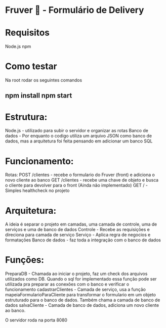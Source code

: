 # Fruver 🥑 - Formulário de Delivery 


# Requisitos
Node.js
npm

# Como testar
Na root rodar os seguintes comandos

npm install
npm start
----------------------------

# Estrutura:
 Node.js - utilizado para subir o servidor e organizar as rotas
 Banco de dados - Por enquanto o codigo utiliza um arquivo JSON como banco de dados, mas a arquitetura foi feita pensando em adicionar um banco SQL
# Funcionamento:
 Rotas:
    POST /clientes - recebe o formulario do Fruver (front) e adiciona o novo cliente ao banco
    GET /clientes - recebe uma chave de objeto e busca o cliente para devolver para o front (Ainda não implementado)
    GET / - Simples healthcheck no projeto
# Arquitetura:
   A ideia é separar o projeto em camadas, uma camada de controle, uma de serviços e uma de banco de dados
      Controle - Recebe as requisições e direciona para camada de serviço
      Serviço - Aplica regra de negocios e formatações
      Banco de dados - faz toda a integração com o banco de dados
# Funções:

   PreparaDB - Chamada ao iniciar o projeto, faz um check dos arquivos utilizados como DB. Quando o sql for implementado essa função pode ser utilizada pra preparar as conexões com o banco e verificar o funcionamento
   cadastrarClientes - Camada de serviço, usa a função mapeiaFormularioParaCliente para transformar o formulario em um objeto estruturado para o banco de dados. Também chama a camada de banco de dados
   salvaCliente - Camada de banco de dados, adiciona um novo cliente ao banco.
   
   O servidor roda na porta 8080

